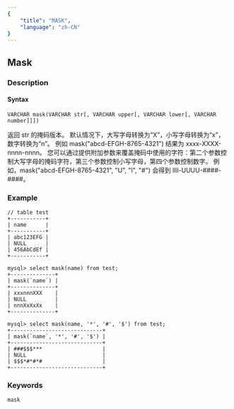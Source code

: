 ```yaml
---
{
    "title": "MASK",
    "language": "zh-CN"
}
---
```


<!-- 
Licensed to the Apache Software Foundation (ASF) under one
or more contributor license agreements.  See the NOTICE file
distributed with this work for additional information
regarding copyright ownership.  The ASF licenses this file
to you under the Apache License, Version 2.0 (the
"License"); you may not use this file except in compliance
with the License.  You may obtain a copy of the License at

  http://www.apache.org/licenses/LICENSE-2.0

Unless required by applicable law or agreed to in writing,
software distributed under the License is distributed on an
"AS IS" BASIS, WITHOUT WARRANTIES OR CONDITIONS OF ANY
KIND, either express or implied.  See the License for the
specific language governing permissions and limitations
under the License.
-->

## Mask
### Description
#### Syntax

`VARCHAR mask(VARCHAR str[, VARCHAR upper[, VARCHAR lower[, VARCHAR number]]])`

返回 str 的掩码版本。 默认情况下，大写字母转换为“X”，小写字母转换为“x”，数字转换为“n”。 例如 mask("abcd-EFGH-8765-4321") 结果为 xxxx-XXXX-nnnn-nnnn。 您可以通过提供附加参数来覆盖掩码中使用的字符：第二个参数控制大写字母的掩码字符，第三个参数控制小写字母，第四个参数控制数字。 例如，mask("abcd-EFGH-8765-4321", "U", "l", "#") 会得到 llll-UUUU-####-####。

### Example

```
// table test
+-----------+
| name      |
+-----------+
| abc123EFG |
| NULL      |
| 456AbCdEf |
+-----------+

mysql> select mask(name) from test;
+--------------+
| mask(`name`) |
+--------------+
| xxxnnnXXX    |
| NULL         |
| nnnXxXxXx    |
+--------------+

mysql> select mask(name, '*', '#', '$') from test;
+-----------------------------+
| mask(`name`, '*', '#', '$') |
+-----------------------------+
| ###$$$***                   |
| NULL                        |
| $$$*#*#*#                   |
+-----------------------------+
```

### Keywords
    mask
